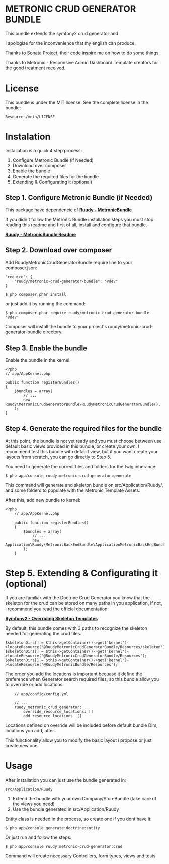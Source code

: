 # METRONIC CRUD GENERATOR BUNDLE

This bundle extends the symfony2 crud generator and 

I apologize for the inconvenience that my english can produce.

Thanks to Sonata Project, their code inspire me on how to do some things.

Thanks to Metronic - Responsive Admin Dashboard Template creators for the good treatment received.

License
=======

This bundle is under the MIT license. See the complete license in the bundle:

    Resources/meta/LICENSE

Instalation
===========

Installation is a quick 4 step process:

1. Configure Metronic Bundle (if Needed)
2. Download over composer
3. Enable the bundle
4. Generate the required files for the bundle
5. Extending & Configurating it (optional)

Step 1. Configure Metronic Bundle (if Needed)
---------------------------------------------

This package have dependencie of [**Ruudy - MetronicBundle**][1]

If you didn't follow the Metronic Bundle installation steps you must stop reading this readme and first of all, install and configure that bundle.
 
[**Ruudy - MetronicBundle Readme**][2]

Step 2. Download over composer
------------------------------

Add RuudyMetronicCrudGeneratorBundle require line to your composer.json:

    "require": {
        "ruudy/metronic-crud-generator-bundle": "@dev"
    }

    $ php composer.phar install

or just add it by running the command:

    $ php composer.phar require ruudy/metronic-crud-generator-bundle '@dev'

Composer will install the bundle to your project's ruudy/metronic-crud-generator-bundle directory.

Step 3. Enable the bundle
-------------------------

Enable the bundle in the kernel:

    <?php
    // app/AppKernel.php

    public function registerBundles()
    {
        $bundles = array(
            // ...
            new Ruudy\MetronicCrudGeneratorBundle\RuudyMetronicCrudGeneratorBundle(),
        );
    }

Step 4. Generate the required files for the bundle
--------------------------------------------------

At this point, the bundle is not yet ready and you must choose between use default basic views provided in this bundle, or create your own. I recommend test this bundle with default view, but if you want create your layouts from scratch, you can go directly to Step 5.

You need to generate the correct files and folders for the twig inherance:

    $ php app/console ruudy:metronic-crud-generator:generate

This command will generate and skeleton bundle on src/Application/Ruudy/, and some folders to populate with the Metronic Template Assets.

After this, add new bundle to kernel:

    <?php
        // app/AppKernel.php

        public function registerBundles()
        {
            $bundles = array(
                // ...
                new Application\Ruudy\MetronicBackEndBundle\ApplicationMetronicBackEndBundle(),
            );
        }

Step 5. Extending & Configurating it (optional)
===============================================

If you are familiar with the Doctrine Crud Generator you know that the skeleton for the crud can be stored on many paths in you application, if not, i recommend you read the official documentation:

[**Symfony2 - Overriding Skeleton Templates**][3]

By default, this bundle comes with 3 paths to recognize the skeleton needed for generating the crud files.

    $skeletonDirs[] = $this->getContainer()->get('kernel')->locateResource('@RuudyMetronicCrudGeneratorBundle/Resources/skeleton');
    $skeletonDirs[] = $this->getContainer()->get('kernel')->locateResource('@RuudyMetronicCrudGeneratorBundle/Resources');
    $skeletonDirs[] = $this->getContainer()->get('kernel')->locateResource('@RuudyMetronicBundle/Resources');
    
The order you add the locations is important becuase it define the preference when Generator search required files, so this bundle allow you to override or add locations:

        // app/config/config.yml
        
        // ...
        ruudy_metronic_crud_generator:
            override_resource_locations: []
            add_resource_locations_ []
            
Locations defined on override will be included before default bundle Dirs, locations you add, after.

This functionality allow you to modify the basic layout i propose or just create new one.

Usage
=====

After installation you can just use the bundle generated in:

    src/Application/Ruudy

1. Extend the bundle with your own Company/StoreBundle (take care of the views you need)
2. Use the bundle generated in src/Application/Ruudy

Entity class is needed in the process, so create one if you dont have it:

    $ php app/console generate:doctrine:entity
    
Or just run and follow the steps:

    $ php app/console ruudy:metronic-crud-generator:crud
    
Command will create necessary Controllers, form types, views and tests.


[1]: https://github.com/ruudy-es/Metronic-Bundle
[2]: https://github.com/ruudy-es/Metronic-Bundle/blob/master/README.md
[3]: http://symfony.com/doc/current/bundles/SensioGeneratorBundle/index.html#overriding-skeleton-templates
